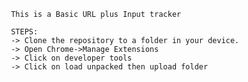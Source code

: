      This is a Basic URL plus Input tracker 
     
     STEPS:
     -> Clone the repository to a folder in your device.
     -> Open Chrome->Manage Extensions
     -> Click on developer tools
     -> Click on load unpacked then upload folder
